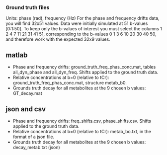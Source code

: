 ### Ground truth files

Units: phase (rad), frequency (Hz)
For the phase and frequency drifts data, you will find 32x51 values. Data were initially simulated at 51 b-values [0:1:50]. To keep only the b-values of interest you must select the columns 1 2 4 7 11 21 31 41 51, corresponding to the b-values 0 1 3 6 10 20 30 40 50, and therefore work with the expected 32x9 values.   

## matlab

* Phase and frequency drifts: ground_truth_freq_phas_conc.mat, tables all_dyn_phase and all_dyn_freq. Shifts applied to the ground truth data.
* Relative concentrations at b=0 (relative to tCr): ground_truth_freq_phas_conc.mat, structure metab_b0. 
* Grounds truth decay for all metabolites at the 9 chosen b values: GT_decay.mat 

## json and csv 

* Phase and frequency drifts: freq_shifts.csv, phase_shifts.csv. Shifts applied to the ground truth data.
* Relative concentrations at b=0 (relative to tCr): metab_bo.txt, in the format of a json file. 
* Grounds truth decay for all metabolites at the 9 chosen b values: decay_metab.txt (json) 
